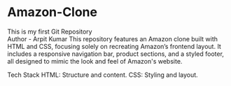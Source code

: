 # Amazon-Clone
This is my first Git Repository
<br>
Author - Arpit Kumar
This repository features an Amazon clone built with HTML and CSS, focusing solely on recreating Amazon’s frontend layout. It includes a responsive navigation bar, product sections, and a styled footer, all designed to mimic the look and feel of Amazon's website.

Tech Stack
HTML: Structure and content.
CSS: Styling and layout.
